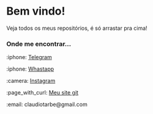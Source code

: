 <h1>Bem vindo!</h1>
<p>Veja todos os meus repositórios, é só arrastar pra cima!</p>
<h3>Onde me encontrar...</h3>
<p>:iphone: <a href="https://t.me/Claudiotarbe">Telegram</a></p>
<p>:iphone: <a href="https://api.whatsapp.com/send?phone=5584994527449&text=Ol%C3%A1%2C%20pode%20me%20ajudar%3F">Whastapp</a></p>
<p>:camera: <a href="https://www.instagram.com/ctarbe/">Instagram</a></p>
<p>:page_with_curl: <a href="claudiotorresarbe.github.io">Meu site git</a></p>
<p>:email: claudiotarbe@gmail.com</p>
